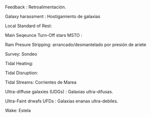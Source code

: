 Feedback : Retroalimentación.

Galaxy harassment : Hostigamiento de galaxias

Local Standard of Rest: 

Main Seqeunce Turn-Off stars MSTO : 

Ram Presure Stripping: arrancado/desmantelado por presión de ariete

Survey: Sondeo

Tidal Heating:

Tidal Disruption: 

Tidal Streams: Corrientes de Marea

Ultra-diffuse galaxies (UDGs) : Galaxias ultra-difusas. 

Ultra-Faint drwafs UFDs : Galaxias enanas ultra-debíles.

Wake: Estela
